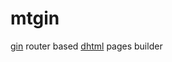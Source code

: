 # mtgin

[gin](https://github.com/gin-gonic/gin) router based [dhtml](https://github.com/mitoteam/dhtml) pages builder
